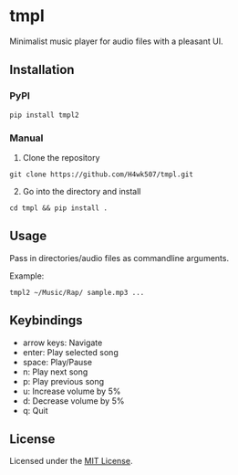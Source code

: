 # tmpl

Minimalist music player for audio files with a pleasant UI.

## Installation

### PyPI

```
pip install tmpl2
```

### Manual

1. Clone the repository

```
git clone https://github.com/H4wk507/tmpl.git
```

2. Go into the directory and install

```
cd tmpl && pip install .
```

## Usage

Pass in directories/audio files as commandline arguments.

Example:

```
tmpl2 ~/Music/Rap/ sample.mp3 ...
```

## Keybindings

- arrow keys: Navigate
- enter: Play selected song
- space: Play/Pause
- n: Play next song
- p: Play previous song
- u: Increase volume by 5%
- d: Decrease volume by 5%
- q: Quit

## License

Licensed under the [MIT License](LICENSE).
